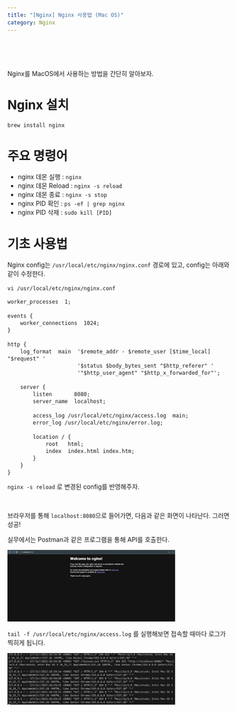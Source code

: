 ```yaml
---
title: "[Nginx] Nginx 사용법 (Mac OS)"
category: Nginx
---
```


<br><br><br>

Nginx를 MacOS에서 사용하는 방법을 간단히 알아보자.

# Nginx 설치

`brew install nginx`

# 주요 명령어

- nginx 데몬 실행 : `nginx`
- nginx 데몬 Reload : `nginx -s reload`
- nginx 데몬 종료 : `nginx -s stop`
- nginx PID 확인 : `ps -ef | grep nginx`
- nginx PID 삭제 : `sudo kill [PID]`

# 기초 사용법

Nginx config는 `/usr/local/etc/nginx/nginx.conf` 경로에 있고, config는 아래와 같이 수정한다.

`vi /usr/local/etc/nginx/nginx.conf`

```
worker_processes  1;

events {
    worker_connections  1024;
}

http {
    log_format  main  '$remote_addr - $remote_user [$time_local] "$request" '
                      '$status $body_bytes_sent "$http_referer" '
                      '"$http_user_agent" "$http_x_forwarded_for"';

    server {
        listen       8080;
        server_name  localhost;

        access_log /usr/local/etc/nginx/access.log  main;
        error_log /usr/local/etc/nginx/error.log;

        location / {
            root   html;
            index  index.html index.htm;
        }
    }
}
```

`nginx -s reload` 로 변경된 config를 반영해주자.

<br>

브라우저를 통해 `localhost:8080`으로 들어가면, 다음과 같은 화면이 나타난다. 그러면 성공!

실무에서는 Postman과 같은 프로그램을 통해 API를 호출한다.

<img src="/assets/images/posts/devops/nginx.png" alt="" width="75%" />

`tail -f /usr/local/etc/nginx/access.log` 를 실행해보면 접속할 때마다 로그가 찍히게 됩니다.

<img src="/assets/images/posts/devops/nginx_log.png" alt="" width="75%" />